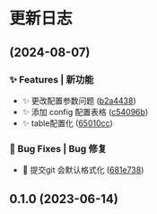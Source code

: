 # 更新日志 


##  (2024-08-07)


### ✨ Features | 新功能

* ✨️  更改配置参数问题 ([b2a4438](https://github.com/zachary-xl/renting_web/commit/b2a44389eac5a770f177ca731b873816712e2771))
* ✨️  添加 config 配置表格 ([c54096b](https://github.com/zachary-xl/renting_web/commit/c54096b7616535c01205a4be766c36734fa9d5b4))
* ✨️  table配置化 ([65010cc](https://github.com/zachary-xl/renting_web/commit/65010cc0378385d6c3dfa3f62d3ad55bd298278d))


### 🐛 Bug Fixes | Bug 修复

* 🐛️  提交git 会默认格式化 ([681e738](https://github.com/zachary-xl/renting_web/commit/681e738ebc0826946a01bcd477cbaa5b8c8c078a))

## 0.1.0 (2023-06-14)
